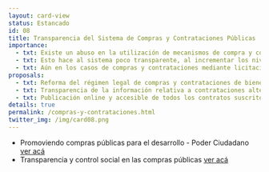 ```yaml
---
layout: card-view
status: Estancado
id: 08
title: Transparencia del Sistema de Compras y Contrataciones Públicas
importance:
  - txt: Existe un abuso en la utilización de mecanismos de compra y contratación alternativo a la licitación pública, como la compra directa. 
  - txt: Esto hace al sistema poco transparente, al incrementar los niveles de discrecionalidad, reducir la publicidad de los actos y derivar en contrataciones más onerosas.
  - txt: Aún en los casos de compras y contrataciones mediante licitaciones públicas, no es posible acceder libremente a los contratos suscritos por el Estado.
proposals:
  - txt: Reforma del régimen legal de compras y contrataciones de bienes y servicios y de obras públicas, limitando la posibilidad de utilizar mecanismos alternativos a la licitación pública.
  - txt: Transparencia de la información relativa a contrataciones alternativas, incrementando la publicidad de los expedientes mediante mecanismos sencillos de acceso y visualización que permitan el control.
  - txt: Publicación online y accesible de todos los contratos suscritos por el Estado en el marco de compras y contrataciones de cualquier bien, servicio u obra. 
details: true
permalink: /compras-y-contrataciones.html
twitter_img: /img/card08.png
---
```


* Promoviendo compras públicas para el desarrollo - Poder Ciudadano [ver acá](http://poderciudadano.org/wp/wp-content/uploads/2010/09/para-web-informe-completo.pdf)
* Transparencia y control social en las compras públicas [ver acá](http://poderciudadano.org/sitio/wp-content/uploads/2013/08/TransparenciayControlSocialenlasContratacionesPublicas.pdf)

